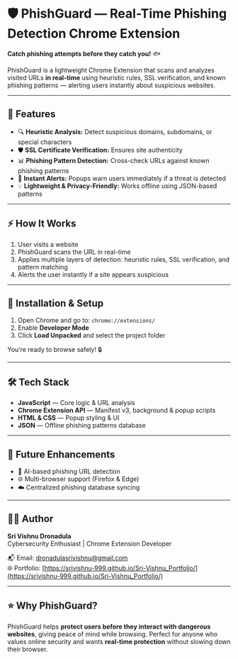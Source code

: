 # 🛡️ PhishGuard — Real-Time Phishing Detection Chrome Extension

**Catch phishing attempts before they catch you!** 🐟  

PhishGuard is a lightweight Chrome Extension that scans and analyzes visited URLs **in real-time** using heuristic rules, SSL verification, and known phishing patterns — alerting users instantly about suspicious websites.

---

## 🌟 Features

- 🔍 **Heuristic Analysis:** Detect suspicious domains, subdomains, or special characters  
- 🛡️ **SSL Certificate Verification:** Ensures site authenticity  
- 📊 **Phishing Pattern Detection:** Cross-check URLs against known phishing patterns  
- 🚨 **Instant Alerts:** Popups warn users immediately if a threat is detected  
- 💡 **Lightweight & Privacy-Friendly:** Works offline using JSON-based patterns  

---

## ⚡ How It Works

1. User visits a website  
2. PhishGuard scans the URL in real-time  
3. Applies multiple layers of detection: heuristic rules, SSL verification, and pattern matching  
4. Alerts the user instantly if a site appears suspicious  

---

## 🚀 Installation & Setup

1. Open Chrome and go to: `chrome://extensions/`  
2. Enable **Developer Mode**  
3. Click **Load Unpacked** and select the project folder  

You’re ready to browse safely! 🔒  

---

## 🛠️ Tech Stack

- **JavaScript** — Core logic & URL analysis  
- **Chrome Extension API** — Manifest v3, background & popup scripts  
- **HTML & CSS** — Popup styling & UI  
- **JSON** — Offline phishing patterns database  

---

## 🌱 Future Enhancements

- 🤖 AI-based phishing URL detection  
- 🌐 Multi-browser support (Firefox & Edge)  
- ☁️ Centralized phishing database syncing  

---

## 👨‍💻 Author

**Sri Vishnu Dronadula**  
Cybersecurity Enthusiast | Chrome Extension Developer  

📬 Email: [dronadulasrivishnu@gmail.com](mailto:dronadulasrivishnu@gmail.com)  
🌐 Portfolio: [https://srivishnu-999.github.io/Sri-Vishnu_Portfolio/](https://srivishnu-999.github.io/Sri-Vishnu_Portfolio/)  

---

## ⭐ Why PhishGuard?

PhishGuard helps **protect users before they interact with dangerous websites**, giving peace of mind while browsing. Perfect for anyone who values online security and wants **real-time protection** without slowing down their browser.
